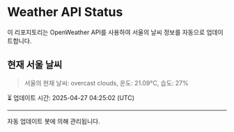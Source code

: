 
# Weather API Status

이 리포지토리는 OpenWeather API를 사용하여 서울의 날씨 정보를 자동으로 업데이트합니다.

## 현재 서울 날씨
> 서울의 현재 날씨: overcast clouds, 온도: 21.09°C, 습도: 27%

⏳ 업데이트 시간: 2025-04-27 04:25:02 (UTC)

---
자동 업데이트 봇에 의해 관리됩니다.
